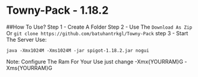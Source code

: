 # Towny-Pack - 1.18.2

##How To Use?
Step 1 - Create A Folder 
Step 2 - Use The `Download As Zip` Or `git clone https://github.com/batuhantrkgl/Towny-Pack`
step 3 - Start The Server Use: 
```
java -Xmx1024M -Xms1024M -jar spigot-1.18.2.jar nogui
```
Note: Configure The Ram For Your Use just change -Xmx{YOURRAM}G -Xms{YOURRAM}G
